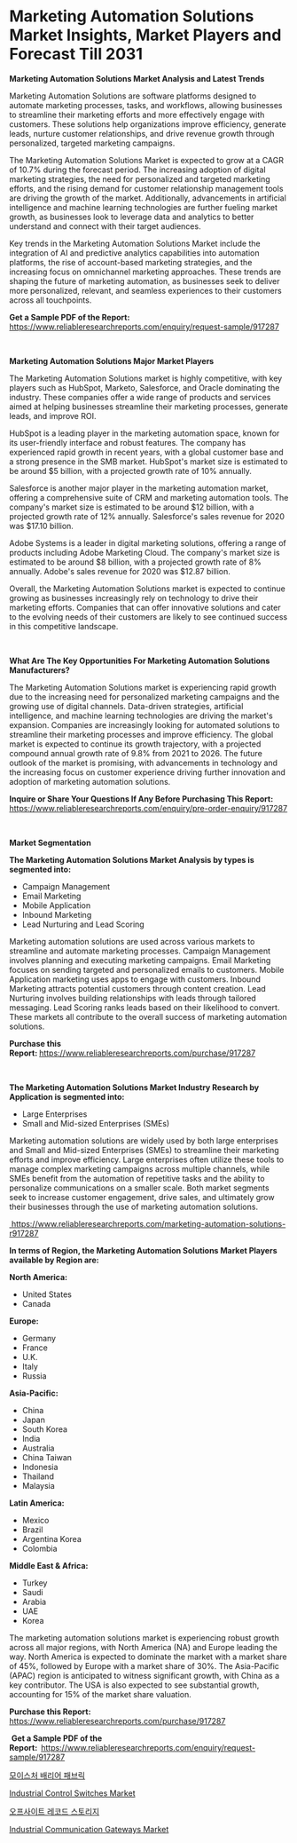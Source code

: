 <p><h1>Marketing Automation Solutions Market Insights, Market Players and Forecast Till 2031</h1></p><p><strong>Marketing Automation Solutions Market Analysis and Latest Trends</strong></p>
<p><p>Marketing Automation Solutions are software platforms designed to automate marketing processes, tasks, and workflows, allowing businesses to streamline their marketing efforts and more effectively engage with customers. These solutions help organizations improve efficiency, generate leads, nurture customer relationships, and drive revenue growth through personalized, targeted marketing campaigns.</p><p>The Marketing Automation Solutions Market is expected to grow at a CAGR of 10.7% during the forecast period. The increasing adoption of digital marketing strategies, the need for personalized and targeted marketing efforts, and the rising demand for customer relationship management tools are driving the growth of the market. Additionally, advancements in artificial intelligence and machine learning technologies are further fueling market growth, as businesses look to leverage data and analytics to better understand and connect with their target audiences.</p><p>Key trends in the Marketing Automation Solutions Market include the integration of AI and predictive analytics capabilities into automation platforms, the rise of account-based marketing strategies, and the increasing focus on omnichannel marketing approaches. These trends are shaping the future of marketing automation, as businesses seek to deliver more personalized, relevant, and seamless experiences to their customers across all touchpoints.</p></p>
<p><strong>Get a Sample PDF of the Report:&nbsp;</strong> <a href="https://www.reliableresearchreports.com/enquiry/request-sample/917287">https://www.reliableresearchreports.com/enquiry/request-sample/917287</a></p>
<p>&nbsp;</p>
<p><strong>Marketing Automation Solutions Major Market Players</strong></p>
<p><p>The Marketing Automation Solutions market is highly competitive, with key players such as HubSpot, Marketo, Salesforce, and Oracle dominating the industry. These companies offer a wide range of products and services aimed at helping businesses streamline their marketing processes, generate leads, and improve ROI.</p><p>HubSpot is a leading player in the marketing automation space, known for its user-friendly interface and robust features. The company has experienced rapid growth in recent years, with a global customer base and a strong presence in the SMB market. HubSpot's market size is estimated to be around $5 billion, with a projected growth rate of 10% annually.</p><p>Salesforce is another major player in the marketing automation market, offering a comprehensive suite of CRM and marketing automation tools. The company's market size is estimated to be around $12 billion, with a projected growth rate of 12% annually. Salesforce's sales revenue for 2020 was $17.10 billion.</p><p>Adobe Systems is a leader in digital marketing solutions, offering a range of products including Adobe Marketing Cloud. The company's market size is estimated to be around $8 billion, with a projected growth rate of 8% annually. Adobe's sales revenue for 2020 was $12.87 billion.</p><p>Overall, the Marketing Automation Solutions market is expected to continue growing as businesses increasingly rely on technology to drive their marketing efforts. Companies that can offer innovative solutions and cater to the evolving needs of their customers are likely to see continued success in this competitive landscape.</p></p>
<p>&nbsp;</p>
<p><strong>What Are The Key Opportunities For Marketing Automation Solutions Manufacturers?</strong></p>
<p><p>The Marketing Automation Solutions market is experiencing rapid growth due to the increasing need for personalized marketing campaigns and the growing use of digital channels. Data-driven strategies, artificial intelligence, and machine learning technologies are driving the market's expansion. Companies are increasingly looking for automated solutions to streamline their marketing processes and improve efficiency. The global market is expected to continue its growth trajectory, with a projected compound annual growth rate of 9.8% from 2021 to 2026. The future outlook of the market is promising, with advancements in technology and the increasing focus on customer experience driving further innovation and adoption of marketing automation solutions.</p></p>
<p><strong>Inquire or Share Your Questions If Any Before Purchasing This Report:</strong> <a href="https://www.reliableresearchreports.com/enquiry/pre-order-enquiry/917287">https://www.reliableresearchreports.com/enquiry/pre-order-enquiry/917287</a></p>
<p>&nbsp;</p>
<p><strong>Market Segmentation</strong></p>
<p><strong>The Marketing Automation Solutions Market Analysis by types is segmented into:</strong></p>
<p><ul><li>Campaign Management</li><li>Email Marketing</li><li>Mobile Application</li><li>Inbound Marketing</li><li>Lead Nurturing and Lead Scoring</li></ul></p>
<p><p>Marketing automation solutions are used across various markets to streamline and automate marketing processes. Campaign Management involves planning and executing marketing campaigns. Email Marketing focuses on sending targeted and personalized emails to customers. Mobile Application marketing uses apps to engage with customers. Inbound Marketing attracts potential customers through content creation. Lead Nurturing involves building relationships with leads through tailored messaging. Lead Scoring ranks leads based on their likelihood to convert. These markets all contribute to the overall success of marketing automation solutions.</p></p>
<p><strong>Purchase this Report:&nbsp;</strong><a href="https://www.reliableresearchreports.com/purchase/917287">https://www.reliableresearchreports.com/purchase/917287</a></p>
<p>&nbsp;</p>
<p><strong>The Marketing Automation Solutions Market Industry Research by Application is segmented into:</strong></p>
<p><ul><li>Large Enterprises</li><li>Small and Mid-sized Enterprises (SMEs)</li></ul></p>
<p><p>Marketing automation solutions are widely used by both large enterprises and Small and Mid-sized Enterprises (SMEs) to streamline their marketing efforts and improve efficiency. Large enterprises often utilize these tools to manage complex marketing campaigns across multiple channels, while SMEs benefit from the automation of repetitive tasks and the ability to personalize communications on a smaller scale. Both market segments seek to increase customer engagement, drive sales, and ultimately grow their businesses through the use of marketing automation solutions.</p></p>
<p><a href="https://www.reliableresearchreports.com/marketing-automation-solutions-r917287">&nbsp;https://www.reliableresearchreports.com/marketing-automation-solutions-r917287</a></p>
<p><strong>In terms of Region, the Marketing Automation Solutions Market Players available by Region are:</strong></p>
<p>
    <p> <strong> North America: </strong>
        <ul>
            <li>United States</li>
            <li>Canada</li>
        </ul>
        </p> 
    <p> <strong> Europe: </strong>
        <ul>
            <li>Germany</li>
            <li>France</li>
            <li>U.K.</li>
            <li>Italy</li>
            <li>Russia</li>
        </ul>
        </p> 
    <p> <strong> Asia-Pacific: </strong>
        <ul>
            <li>China</li>
            <li>Japan</li>
            <li>South Korea</li>
            <li>India</li>
            <li>Australia</li>
            <li>China Taiwan</li>
            <li>Indonesia</li>
            <li>Thailand</li>
            <li>Malaysia</li>
        </ul>
        </p> 
    <p> <strong> Latin America: </strong>
        <ul>
            <li>Mexico</li>
            <li>Brazil</li>
            <li>Argentina Korea</li>
            <li>Colombia</li>
        </ul>
        </p> 
    <p> <strong> Middle East & Africa: </strong>
        <ul>
            <li>Turkey</li>
            <li>Saudi</li>
            <li>Arabia</li>
            <li>UAE</li>
            <li>Korea</li>
        </ul>
    </p>
    </p>
<p><p>The marketing automation solutions market is experiencing robust growth across all major regions, with North America (NA) and Europe leading the way. North America is expected to dominate the market with a market share of 45%, followed by Europe with a market share of 30%. The Asia-Pacific (APAC) region is anticipated to witness significant growth, with China as a key contributor. The USA is also expected to see substantial growth, accounting for 15% of the market share valuation.</p></p>
<p><strong>Purchase this Report: </strong><a href="https://www.reliableresearchreports.com/purchase/917287">https://www.reliableresearchreports.com/purchase/917287</a></p>
<p>&nbsp;<strong>Get a Sample PDF of the Report:&nbsp;&nbsp;</strong><a href="https://www.reliableresearchreports.com/enquiry/request-sample/917287">https://www.reliableresearchreports.com/enquiry/request-sample/917287</a></p>
<p><strong></strong></p>
<p><p><a href="https://github.com/fredrickeglers/Market-Research-Report-List-2/blob/main/199257750354.md">모이스처 배리어 패브릭</a></p><p><a href="https://www.linkedin.com/pulse/industrial-control-switches-market-trends-analysis-forecasted-o8raf">Industrial Control Switches Market</a></p><p><a href="https://github.com/RichardLueilwitz787/Market-Research-Report-List-1/blob/main/550758450355.md">오프사이트 레코드 스토리지</a></p><p><a href="https://www.linkedin.com/pulse/industrial-communication-gateways-market-size-reveals-best-marketing-rhokc?trackingId=6rYpGNyCQXSMYw6uAEb3jg%3D%3D">Industrial Communication Gateways Market</a></p></p>